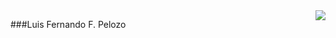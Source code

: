 <img align='right' src="https://github-readme-stats.vercel.app/api?username=luis-pelozo&show_icons=true&title_color=783c00&text_color=af552e&icon_color=783c00&bg_color=f8efd4&cache_seconds=2300">

###Luis Fernando F. Pelozo
<!--
**luis-pelozo/luis-pelozo** is a ✨ _special_ ✨ repository because its `README.md` (this file) appears on your GitHub profile.

Here are some ideas to get you started:

- 🔭 I’m currently working on ...
- 🌱 I’m currently learning ...
- 👯 I’m looking to collaborate on ...
- 🤔 I’m looking for help with ...
- 💬 Ask me about ...
- 📫 How to reach me: ...
- 😄 Pronouns: ...
- ⚡ Fun fact: ...
-->

